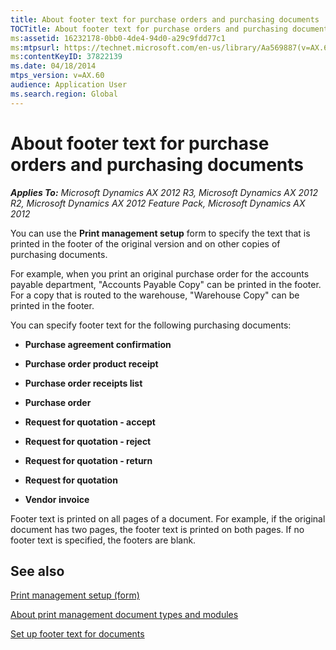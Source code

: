 ```yaml
---
title: About footer text for purchase orders and purchasing documents
TOCTitle: About footer text for purchase orders and purchasing documents
ms:assetid: 16232178-0bb0-4de4-94d0-a29c9fdd77c1
ms:mtpsurl: https://technet.microsoft.com/en-us/library/Aa569887(v=AX.60)
ms:contentKeyID: 37822139
ms.date: 04/18/2014
mtps_version: v=AX.60
audience: Application User
ms.search.region: Global
---
```


# About footer text for purchase orders and purchasing documents 


_**Applies To:** Microsoft Dynamics AX 2012 R3, Microsoft Dynamics AX 2012 R2, Microsoft Dynamics AX 2012 Feature Pack, Microsoft Dynamics AX 2012_

You can use the **Print management setup** form to specify the text that is printed in the footer of the original version and on other copies of purchasing documents.

For example, when you print an original purchase order for the accounts payable department, "Accounts Payable Copy" can be printed in the footer. For a copy that is routed to the warehouse, "Warehouse Copy" can be printed in the footer.

You can specify footer text for the following purchasing documents:

  - **Purchase agreement confirmation**

  - **Purchase order product receipt**

  - **Purchase order receipts list**

  - **Purchase order**

  - **Request for quotation - accept**

  - **Request for quotation - reject**

  - **Request for quotation - return**

  - **Request for quotation**

  - **Vendor invoice**

Footer text is printed on all pages of a document. For example, if the original document has two pages, the footer text is printed on both pages. If no footer text is specified, the footers are blank.

## See also

[Print management setup (form)](https://technet.microsoft.com/en-us/library/hh209383\(v=ax.60\))

[About print management document types and modules](about-print-management-document-types-and-modules.md)

[Set up footer text for documents](set-up-footer-text-for-documents.md)

  


